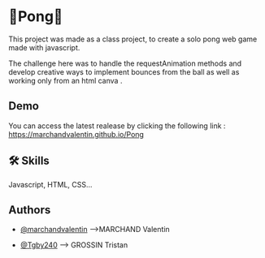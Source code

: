 
# 🏓Pong🏓

This project was made as a class project, to create a solo pong web game made with javascript.

The challenge here was to handle the requestAnimation methods and develop creative ways to implement bounces from the ball as well as working only from an html canva .

## Demo

You can access the latest realease by clicking the following link :
https://marchandvalentin.github.io/Pong


## 🛠 Skills
Javascript, HTML, CSS...


## Authors

- [@marchandvalentin](https://www.github.com/marchandvalentin) -->MARCHAND Valentin

- [@Tgby240](https://www.github.com/Tgby270) --> GROSSIN Tristan


